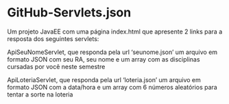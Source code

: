 # GitHub-Servlets.json
Um projeto JavaEE com uma página index.html que apresente 2 links para a resposta dos seguintes servlets:

ApiSeuNomeServlet, que responda pela url ‘seunome.json’ um arquivo em formato JSON com seu RA, seu nome e um array com as disciplinas cursadas por você neste semestre
	
ApiLoteriaServlet, que responda pela url ‘loteria.json’ um arquivo em formato JSON com a data/hora e um array com 6 números aleatórios para tentar a sorte na loteria
